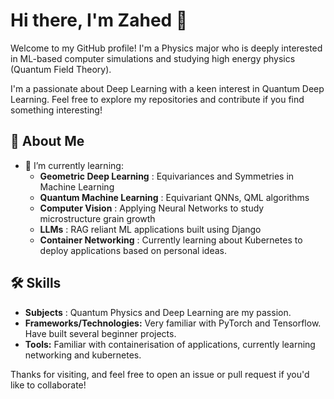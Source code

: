 # Hi there, I'm Zahed 👋

Welcome to my GitHub profile! I'm a Physics major who is deeply interested in ML-based computer simulations and studying high energy physics (Quantum Field Theory).

I'm a passionate about Deep Learning with a keen interest in Quantum Deep Learning. Feel free to explore my repositories and contribute if you find something interesting!

## 🚀 About Me

- 🌱 I’m currently learning:
    - **Geometric Deep Learning** : Equivariances and Symmetries in Machine Learning
    - **Quantum Machine Learning** : Equivariant QNNs, QML algorithms
    - **Computer Vision** : Applying Neural Networks to study microstructure grain growth
    - **LLMs** : RAG reliant ML applications built using Django
    - **Container Networking** : Currently learning about Kubernetes to deploy applications based on personal ideas.
## 🛠️ Skills

- **Subjects** : Quantum Physics and Deep Learning are my passion.
- **Frameworks/Technologies:** Very familiar with PyTorch and Tensorflow. Have built several beginner projects.
- **Tools:** Familiar with containerisation of applications, currently learning networking and kubernetes.


Thanks for visiting, and feel free to open an issue or pull request if you'd like to collaborate!
